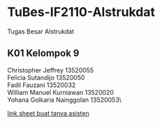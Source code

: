 # TuBes-IF2110-Alstrukdat
Tugas Besar Alstrukdat

## K01 Kelompok 9
Christopher Jeffrey 13520055\
Felicia Sutandijo 13520050\
Fadil Fauzani 13520032\
William Manuel Kurniawan 13520020\
Yohana Golkaria Nainggolan 13520053\

[link sheet buat tanya asisten](https://docs.google.com/spreadsheets/d/1Kvvm8RjebYTOivg8_AhTV0U76DF-QZlNQfGEhTYkUhs/edit#gid=0)

